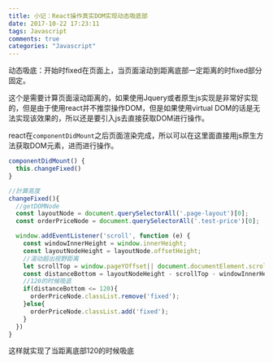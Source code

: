 ```yaml
---
title: 小记：React操作真实DOM实现动态吸底部
date: 2017-10-22 17:23:11
tags: Javascript
comments: true
categories: "Javascript" 
---
```


动态吸底：开始时fixed在页面上，当页面滚动到距离底部一定距离的时fixed部分固定。

<!--more-->

这个是需要计算页面滚动距离的，如果使用Jquery或者原生js实现是非常好实现的，但是由于使用react并不推崇操作DOM，但是如果使用virtual DOM的话是无法实现该效果的，所以还是要引入js去直接获取DOM进行操作。

react在`componentDidMount`之后页面渲染完成，所以可以在这里面直接用js原生方法获取DOM元素，进而进行操作。

```js
componentDidMount() {
  this.changeFixed()
}

//計算高度
changeFixed(){
  //getDOMNode
  const layoutNode = document.querySelectorAll('.page-layout')[0];
  const orderPriceNode = document.querySelectorAll('.test-price')[0];

  window.addEventListener('scroll', function (e) {
    const windowInnerHeight = window.innerHeight;
    const layoutNodeHeight = layoutNode.offsetHeight;
    //滚动超出视野距离
    let scrollTop = window.pageYOffset|| document.documentElement.scrollTop || document.body.scrollTop;
    const distanceBottom = layoutNodeHeight - scrollTop - windowInnerHeight;
    //120的时候吸底
    if(distanceBottom <= 120){
      orderPriceNode.classList.remove('fixed');
    }else{
      orderPriceNode.classList.add('fixed');
    }
  })
}
```

这样就实现了当距离底部120的时候吸底